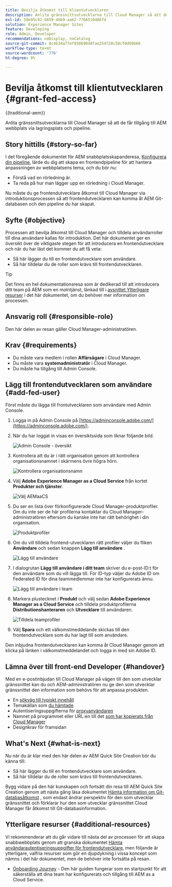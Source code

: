 ```yaml
---
title: Bevilja åtkomst till klientutvecklaren
description: Anlita gränssnittsutvecklarna till Cloud Manager så att de får tillgång till AEM webbplats via lagringsplats och pipeline.
exl-id: 58e95c92-b859-4bb9-aa62-7766510486fd
solution: Experience Manager Sites
feature: Developing
role: Admin, Developer
recommendations: noDisplay, noCatalog
source-git-commit: 8c4b34a77ef85869048fae254728c58cf0d99b66
workflow-type: tm+mt
source-wordcount: '776'
ht-degree: 0%

---
```



# Bevilja åtkomst till klientutvecklaren {#grant-fed-access}

{{traditional-aem}}

Anlita gränssnittsutvecklarna till Cloud Manager så att de får tillgång till AEM webbplats via lagringsplats och pipeline.

## Story hittills {#story-so-far}

I det föregående dokumentet för AEM snabbplatsskapanderesa, [Konfigurera din pipeline](pipeline-setup.md), lärde du dig att skapa en frontendpipeline för att hantera anpassningen av webbplatsens tema, och du bör nu:

* Förstå vad en rörledning är.
* Ta reda på hur man lägger upp en rörledning i Cloud Manager.

Nu måste du ge frontendutvecklare åtkomst till Cloud Manager via introduktionsprocessen så att frontendutvecklaren kan komma åt AEM Git-databasen och den pipeline du har skapat.

## Syfte {#objective}

Processen att bevilja åtkomst till Cloud Manager och tilldela användarroller till dina användare kallas för introduktion. Det här dokumentet ger en översikt över de viktigaste stegen för att introducera en frontendutvecklare och när du har läst det kommer du att få veta:

* Så här lägger du till en frontendutvecklare som användare.
* Så här tilldelar du de roller som krävs till frontendutvecklaren.

>[!TIP]
>
>Det finns en hel dokumentationsresa som är dedikerad till att introducera ditt team på AEM som en molntjänst, länkad till i [avsnittet Ytterligare resurser](#additional-resources) i det här dokumentet, om du behöver mer information om processen.

## Ansvarig roll {#responsible-role}

Den här delen av resan gäller Cloud Manager-administratören.

## Krav {#requirements}

* Du måste vara medlem i rollen **Affärsägare** i Cloud Manager.
* Du måste vara **systemadministratör** i Cloud Manager.
* Du måste ha tillgång till Admin Console.

## Lägg till frontendutvecklaren som användare {#add-fed-user}

Först måste du lägga till frontutvecklaren som användare med Admin Console.

1. Logga in på Admin Console på [https://adminconsole.adobe.com/](https://adminconsole.adobe.com/).

1. När du har loggat in visas en översiktssida som liknar följande bild.

   ![Admin Console - översikt](assets/admin-console.png)

1. Kontrollera att du är i rätt organisation genom att kontrollera organisationsnamnet i skärmens övre högra hörn.

   ![Kontrollera organisationsnamn](assets/correct-org.png)

1. Välj **Adobe Experience Manager as a Cloud Service** från kortet **Produkter och tjänster**.

   ![Välj AEMaaCS](assets/select-aemaacs.png)

1. Du ser en lista över förkonfigurerade Cloud Manager-produktprofiler. Om du inte ser de här profilerna kontaktar du Cloud Manager-administratören eftersom du kanske inte har rätt behörighet i din organisation.

   ![Produktprofiler](assets/product-profiles.png)

1. Om du vill tilldela frontend-utvecklaren rätt profiler väljer du fliken **Användare** och sedan knappen **Lägg till användare** .

   ![Lägg till användare](assets/add-user.png)

1. I dialogrutan **Lägg till användare i ditt team** skriver du e-post-ID:t för den användare som du vill lägga till. För ID-typ väljer du Adobe ID om Federated ID för dina teammedlemmar inte har konfigurerats ännu.

   ![Lägg till användare i team](assets/add-to-team.png)

1. Markera plustecknet i **Produkt** och välj sedan **Adobe Experience Manager as a Cloud Service** och tilldela produktprofilerna **Distributionshanteraren** och **Utvecklare** till användaren.

   ![Tilldela teamprofiler](assets/assign-team.png)

1. Välj **Spara** och ett välkomstmeddelande skickas till den frontendutvecklare som du har lagt till som användare.

Den inbjudna frontendutvecklaren kan komma åt Cloud Manager genom att klicka på länken i välkomstmeddelandet och logga in med sin Adobe ID.

## Lämna över till front-end Developer {#handover}

Med en e-postinbjudan till Cloud Manager på vägen till den som utvecklar gränssnittet kan du och AEM-administratören nu ge den som utvecklar gränssnittet den information som behövs för att anpassa produkten.

* En [sökväg till typiskt innehåll](#example-page)
* Temakällan som [du hämtade](#download-theme)
* Autentiseringsuppgifterna för [proxyanvändaren](#proxy-user)
* Namnet på programmet eller URL:en till det [som har kopierats från Cloud Manager](pipeline-setup.md#login)
* Designkrav för framsidan

## What&#39;s Next {#what-is-next}

Nu när du är klar med den här delen av AEM Quick Site Creation bör du känna till:

* Så här lägger du till en frontendutvecklare som användare.
* Så här tilldelar du de roller som krävs till frontendutvecklaren.

Bygg vidare på den här kunskapen och fortsätt din resa till AEM Quick Site Creation genom att nästa gång läsa dokumentet [Hämta information om Git-databasåtkomst](retrieve-access.md) , som endast ändrar perspektiv för den som utvecklar gränssnittet och förklarar hur den som utvecklar gränssnittet Cloud Manager får åtkomst till Git-databasinformation.

## Ytterligare resurser {#additional-resources}

Vi rekommenderar att du går vidare till nästa del av processen för att skapa snabbwebbplats genom att granska dokumentet [Hämta användarautentiseringsuppgifter för frontendutvecklare](retrieve-access.md), men följande är ytterligare, valfria resurser som gör en djupdykning i vissa koncept som nämns i det här dokumentet, men de behöver inte fortsätta på resan.

* [Onboarding Journey](/help/journey-onboarding/overview.md) - Den här guiden fungerar som en startpunkt för att säkerställa att dina team har konfigurerats och tillgång till AEM as a Cloud Service.

